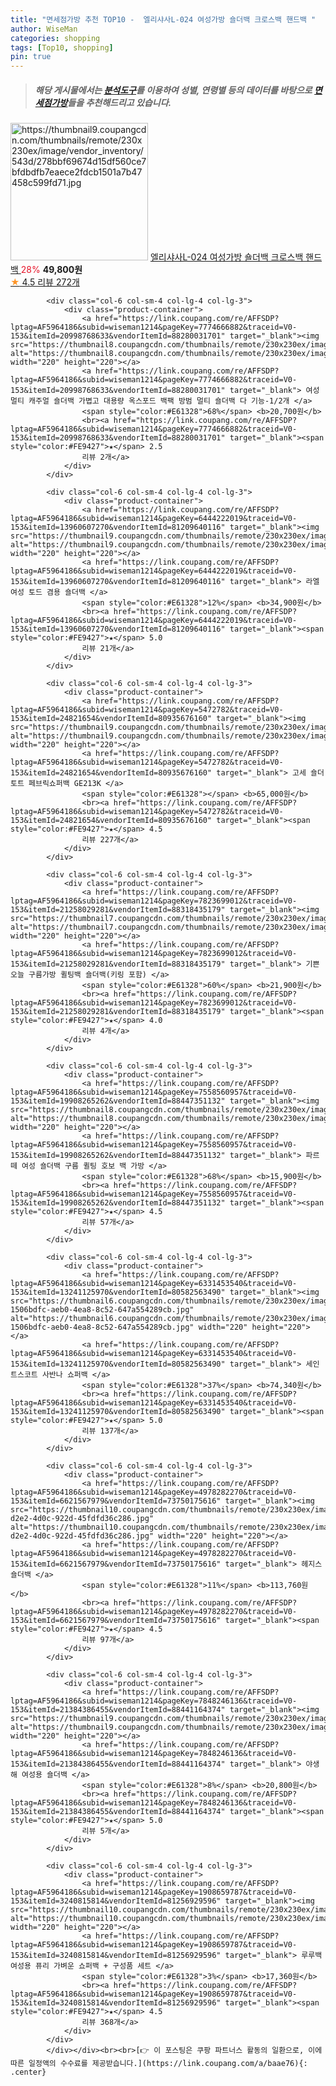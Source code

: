 ```yaml
---
title: "면세점가방 추천 TOP10 -  엘리샤사L-024 여성가방 숄더백 크로스백 핸드백 "
author: WiseMan
categories: shopping
tags: [Top10, shopping]
pin: true
---
```


> ##### 해당 게시물에서는 [**분석도구**](https://itemscout.io/)를 이용하여 **성별**, **연령별** 등의 데이터를 바탕으로 [**면세점가방**](https://link.coupang.com/a/baae76)들을 추천해드리고 있습니다.
<div class="container"><div class="row">
            <div class="col-6 col-sm-4 col-lg-4 col-lg-3">
                <div class="product-container">
                    <a href="https://link.coupang.com/re/AFFSDP?lptag=AF5964186&subid=wiseman1214&pageKey=7327680836&traceid=V0-153&itemId=18806389503&vendorItemId=70641701947" target="_blank"><img src="https://thumbnail9.coupangcdn.com/thumbnails/remote/230x230ex/image/vendor_inventory/543d/278bbf69674d15df560ce7bfdbdfb7eaece2fdcb1501a7b47458c599fd71.jpg" alt="https://thumbnail9.coupangcdn.com/thumbnails/remote/230x230ex/image/vendor_inventory/543d/278bbf69674d15df560ce7bfdbdfb7eaece2fdcb1501a7b47458c599fd71.jpg" width="220" height="220"></a>
                    <a href="https://link.coupang.com/re/AFFSDP?lptag=AF5964186&subid=wiseman1214&pageKey=7327680836&traceid=V0-153&itemId=18806389503&vendorItemId=70641701947" target="_blank"> 엘리샤사L-024 여성가방 숄더백 크로스백 핸드백 </a>
                    <span style="color:#E61328">28%</span> <b>49,800원</b>
                    <br><a href="https://link.coupang.com/re/AFFSDP?lptag=AF5964186&subid=wiseman1214&pageKey=7327680836&traceid=V0-153&itemId=18806389503&vendorItemId=70641701947" target="_blank"><span style="color:#FE9427">★</span> 4.5
                    리뷰 272개</a>
                </div>
            </div>
            
            <div class="col-6 col-sm-4 col-lg-4 col-lg-3">
                <div class="product-container">
                    <a href="https://link.coupang.com/re/AFFSDP?lptag=AF5964186&subid=wiseman1214&pageKey=7774666882&traceid=V0-153&itemId=20998768633&vendorItemId=88280031701" target="_blank"><img src="https://thumbnail8.coupangcdn.com/thumbnails/remote/230x230ex/image/vendor_inventory/9151/6f052f471b3a5bd8dd10eed1042f8e44fce42bffaff75375e0bb4979f293.jpg" alt="https://thumbnail8.coupangcdn.com/thumbnails/remote/230x230ex/image/vendor_inventory/9151/6f052f471b3a5bd8dd10eed1042f8e44fce42bffaff75375e0bb4979f293.jpg" width="220" height="220"></a>
                    <a href="https://link.coupang.com/re/AFFSDP?lptag=AF5964186&subid=wiseman1214&pageKey=7774666882&traceid=V0-153&itemId=20998768633&vendorItemId=88280031701" target="_blank"> 여성 멀티 캐주얼 숄더백 가볍고 대용량 옥스포드 백팩 방범 멀티 숄더백 다 기능-1/2개 </a>
                    <span style="color:#E61328">68%</span> <b>20,700원</b>
                    <br><a href="https://link.coupang.com/re/AFFSDP?lptag=AF5964186&subid=wiseman1214&pageKey=7774666882&traceid=V0-153&itemId=20998768633&vendorItemId=88280031701" target="_blank"><span style="color:#FE9427">★</span> 2.5
                    리뷰 2개</a>
                </div>
            </div>
            
            <div class="col-6 col-sm-4 col-lg-4 col-lg-3">
                <div class="product-container">
                    <a href="https://link.coupang.com/re/AFFSDP?lptag=AF5964186&subid=wiseman1214&pageKey=6444222019&traceid=V0-153&itemId=13960607270&vendorItemId=81209640116" target="_blank"><img src="https://thumbnail9.coupangcdn.com/thumbnails/remote/230x230ex/image/vendor_inventory/a673/5a049b1fff47053005562d7311e1b5ee9e199b0a9ffca0fd6bc1ba66af2d.jpg" alt="https://thumbnail9.coupangcdn.com/thumbnails/remote/230x230ex/image/vendor_inventory/a673/5a049b1fff47053005562d7311e1b5ee9e199b0a9ffca0fd6bc1ba66af2d.jpg" width="220" height="220"></a>
                    <a href="https://link.coupang.com/re/AFFSDP?lptag=AF5964186&subid=wiseman1214&pageKey=6444222019&traceid=V0-153&itemId=13960607270&vendorItemId=81209640116" target="_blank"> 라엘 여성 토드 겸용 숄더백 </a>
                    <span style="color:#E61328">12%</span> <b>34,900원</b>
                    <br><a href="https://link.coupang.com/re/AFFSDP?lptag=AF5964186&subid=wiseman1214&pageKey=6444222019&traceid=V0-153&itemId=13960607270&vendorItemId=81209640116" target="_blank"><span style="color:#FE9427">★</span> 5.0
                    리뷰 21개</a>
                </div>
            </div>
            
            <div class="col-6 col-sm-4 col-lg-4 col-lg-3">
                <div class="product-container">
                    <a href="https://link.coupang.com/re/AFFSDP?lptag=AF5964186&subid=wiseman1214&pageKey=5472782&traceid=V0-153&itemId=24821654&vendorItemId=80935676160" target="_blank"><img src="https://thumbnail9.coupangcdn.com/thumbnails/remote/230x230ex/image/rs_quotation_api/meky1dy8/75202de1adc1415c8b83ec3760e02053.jpg" alt="https://thumbnail9.coupangcdn.com/thumbnails/remote/230x230ex/image/rs_quotation_api/meky1dy8/75202de1adc1415c8b83ec3760e02053.jpg" width="220" height="220"></a>
                    <a href="https://link.coupang.com/re/AFFSDP?lptag=AF5964186&subid=wiseman1214&pageKey=5472782&traceid=V0-153&itemId=24821654&vendorItemId=80935676160" target="_blank"> 고세 숄더 토트 페브릭쇼퍼백 GE213K </a>
                    <span style="color:#E61328"></span> <b>65,000원</b>
                    <br><a href="https://link.coupang.com/re/AFFSDP?lptag=AF5964186&subid=wiseman1214&pageKey=5472782&traceid=V0-153&itemId=24821654&vendorItemId=80935676160" target="_blank"><span style="color:#FE9427">★</span> 4.5
                    리뷰 227개</a>
                </div>
            </div>
            
            <div class="col-6 col-sm-4 col-lg-4 col-lg-3">
                <div class="product-container">
                    <a href="https://link.coupang.com/re/AFFSDP?lptag=AF5964186&subid=wiseman1214&pageKey=7823699012&traceid=V0-153&itemId=21258029281&vendorItemId=88318435179" target="_blank"><img src="https://thumbnail7.coupangcdn.com/thumbnails/remote/230x230ex/image/vendor_inventory/6959/be287b5b1e8c784f3186aae35fd971de3d269d50ad6d0498312c0b9dc6d3.jpg" alt="https://thumbnail7.coupangcdn.com/thumbnails/remote/230x230ex/image/vendor_inventory/6959/be287b5b1e8c784f3186aae35fd971de3d269d50ad6d0498312c0b9dc6d3.jpg" width="220" height="220"></a>
                    <a href="https://link.coupang.com/re/AFFSDP?lptag=AF5964186&subid=wiseman1214&pageKey=7823699012&traceid=V0-153&itemId=21258029281&vendorItemId=88318435179" target="_blank"> 기쁜오늘 구름가방 퀼팅백 숄더백(키링 포함) </a>
                    <span style="color:#E61328">60%</span> <b>21,900원</b>
                    <br><a href="https://link.coupang.com/re/AFFSDP?lptag=AF5964186&subid=wiseman1214&pageKey=7823699012&traceid=V0-153&itemId=21258029281&vendorItemId=88318435179" target="_blank"><span style="color:#FE9427">★</span> 4.0
                    리뷰 4개</a>
                </div>
            </div>
            
            <div class="col-6 col-sm-4 col-lg-4 col-lg-3">
                <div class="product-container">
                    <a href="https://link.coupang.com/re/AFFSDP?lptag=AF5964186&subid=wiseman1214&pageKey=7558560957&traceid=V0-153&itemId=19908265262&vendorItemId=88447351132" target="_blank"><img src="https://thumbnail8.coupangcdn.com/thumbnails/remote/230x230ex/image/vendor_inventory/8e53/bec35b76407e543d667d6feddbf11722c44e64d0d2695b3dcd62d616e930.jpg" alt="https://thumbnail8.coupangcdn.com/thumbnails/remote/230x230ex/image/vendor_inventory/8e53/bec35b76407e543d667d6feddbf11722c44e64d0d2695b3dcd62d616e930.jpg" width="220" height="220"></a>
                    <a href="https://link.coupang.com/re/AFFSDP?lptag=AF5964186&subid=wiseman1214&pageKey=7558560957&traceid=V0-153&itemId=19908265262&vendorItemId=88447351132" target="_blank"> 파르떼 여성 숄더백 구름 퀼팅 호보 백 가방 </a>
                    <span style="color:#E61328">68%</span> <b>15,900원</b>
                    <br><a href="https://link.coupang.com/re/AFFSDP?lptag=AF5964186&subid=wiseman1214&pageKey=7558560957&traceid=V0-153&itemId=19908265262&vendorItemId=88447351132" target="_blank"><span style="color:#FE9427">★</span> 4.5
                    리뷰 57개</a>
                </div>
            </div>
            
            <div class="col-6 col-sm-4 col-lg-4 col-lg-3">
                <div class="product-container">
                    <a href="https://link.coupang.com/re/AFFSDP?lptag=AF5964186&subid=wiseman1214&pageKey=6331453540&traceid=V0-153&itemId=13241125970&vendorItemId=80582563490" target="_blank"><img src="https://thumbnail6.coupangcdn.com/thumbnails/remote/230x230ex/image/retail/images/1242778015867950-1506bdfc-aeb0-4ea8-8c52-647a554289cb.jpg" alt="https://thumbnail6.coupangcdn.com/thumbnails/remote/230x230ex/image/retail/images/1242778015867950-1506bdfc-aeb0-4ea8-8c52-647a554289cb.jpg" width="220" height="220"></a>
                    <a href="https://link.coupang.com/re/AFFSDP?lptag=AF5964186&subid=wiseman1214&pageKey=6331453540&traceid=V0-153&itemId=13241125970&vendorItemId=80582563490" target="_blank"> 세인트스코트 사반나 쇼퍼백 </a>
                    <span style="color:#E61328">37%</span> <b>74,340원</b>
                    <br><a href="https://link.coupang.com/re/AFFSDP?lptag=AF5964186&subid=wiseman1214&pageKey=6331453540&traceid=V0-153&itemId=13241125970&vendorItemId=80582563490" target="_blank"><span style="color:#FE9427">★</span> 5.0
                    리뷰 137개</a>
                </div>
            </div>
            
            <div class="col-6 col-sm-4 col-lg-4 col-lg-3">
                <div class="product-container">
                    <a href="https://link.coupang.com/re/AFFSDP?lptag=AF5964186&subid=wiseman1214&pageKey=4978282270&traceid=V0-153&itemId=6621567979&vendorItemId=73750175616" target="_blank"><img src="https://thumbnail10.coupangcdn.com/thumbnails/remote/230x230ex/image/retail/images/2021/02/02/10/3/aca7fb42-d2e2-4d0c-922d-45fdfd36c286.jpg" alt="https://thumbnail10.coupangcdn.com/thumbnails/remote/230x230ex/image/retail/images/2021/02/02/10/3/aca7fb42-d2e2-4d0c-922d-45fdfd36c286.jpg" width="220" height="220"></a>
                    <a href="https://link.coupang.com/re/AFFSDP?lptag=AF5964186&subid=wiseman1214&pageKey=4978282270&traceid=V0-153&itemId=6621567979&vendorItemId=73750175616" target="_blank"> 헤지스 숄더백 </a>
                    <span style="color:#E61328">11%</span> <b>113,760원</b>
                    <br><a href="https://link.coupang.com/re/AFFSDP?lptag=AF5964186&subid=wiseman1214&pageKey=4978282270&traceid=V0-153&itemId=6621567979&vendorItemId=73750175616" target="_blank"><span style="color:#FE9427">★</span> 4.5
                    리뷰 97개</a>
                </div>
            </div>
            
            <div class="col-6 col-sm-4 col-lg-4 col-lg-3">
                <div class="product-container">
                    <a href="https://link.coupang.com/re/AFFSDP?lptag=AF5964186&subid=wiseman1214&pageKey=7848246136&traceid=V0-153&itemId=21384386455&vendorItemId=88441164374" target="_blank"><img src="https://thumbnail9.coupangcdn.com/thumbnails/remote/230x230ex/image/vendor_inventory/8284/4aef41d60656fc3f2ebdbb7435a281ec48b890a3870ad81bfb2718a40b86.jpg" alt="https://thumbnail9.coupangcdn.com/thumbnails/remote/230x230ex/image/vendor_inventory/8284/4aef41d60656fc3f2ebdbb7435a281ec48b890a3870ad81bfb2718a40b86.jpg" width="220" height="220"></a>
                    <a href="https://link.coupang.com/re/AFFSDP?lptag=AF5964186&subid=wiseman1214&pageKey=7848246136&traceid=V0-153&itemId=21384386455&vendorItemId=88441164374" target="_blank"> 야생해 여성용 숄더백 </a>
                    <span style="color:#E61328">8%</span> <b>20,800원</b>
                    <br><a href="https://link.coupang.com/re/AFFSDP?lptag=AF5964186&subid=wiseman1214&pageKey=7848246136&traceid=V0-153&itemId=21384386455&vendorItemId=88441164374" target="_blank"><span style="color:#FE9427">★</span> 5.0
                    리뷰 5개</a>
                </div>
            </div>
            
            <div class="col-6 col-sm-4 col-lg-4 col-lg-3">
                <div class="product-container">
                    <a href="https://link.coupang.com/re/AFFSDP?lptag=AF5964186&subid=wiseman1214&pageKey=1908659787&traceid=V0-153&itemId=3240815814&vendorItemId=81256929596" target="_blank"><img src="https://thumbnail10.coupangcdn.com/thumbnails/remote/230x230ex/image/rs_quotation_api/tkrhrqfb/51bfe7a289504a4b8bd19011b78c62b0.jpg" alt="https://thumbnail10.coupangcdn.com/thumbnails/remote/230x230ex/image/rs_quotation_api/tkrhrqfb/51bfe7a289504a4b8bd19011b78c62b0.jpg" width="220" height="220"></a>
                    <a href="https://link.coupang.com/re/AFFSDP?lptag=AF5964186&subid=wiseman1214&pageKey=1908659787&traceid=V0-153&itemId=3240815814&vendorItemId=81256929596" target="_blank"> 루루백 여성용 퓨리 가벼운 쇼퍼백 + 구성품 세트 </a>
                    <span style="color:#E61328">3%</span> <b>17,360원</b>
                    <br><a href="https://link.coupang.com/re/AFFSDP?lptag=AF5964186&subid=wiseman1214&pageKey=1908659787&traceid=V0-153&itemId=3240815814&vendorItemId=81256929596" target="_blank"><span style="color:#FE9427">★</span> 4.5
                    리뷰 368개</a>
                </div>
            </div>
            </div></div><br><br>[👉 이 포스팅은 쿠팡 파트너스 활동의 일환으로, 이에 따른 일정액의 수수료를 제공받습니다.](https://link.coupang.com/a/baae76){: .center}